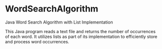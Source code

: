 # WordSearchAlgorithm
Java Word Search Algorithm with List Implementation

This Java program reads a text file and returns the number of occurrences of each word. It utilizes lists as part of its implementation to efficiently store and process word occurrences.
